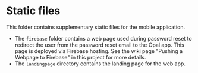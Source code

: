 # Static files

This folder contains supplementary static files for the mobile application.

* The `firebase` folder contains a web page used during password reset to redirect the user from the password reset email to the Opal app.
This page is deployed via Firebase hosting.
See the wiki page "Pushing a Webpage to Firebase" in this project for more details.
* The `landingpage` directory contains the landing page for the web app.
